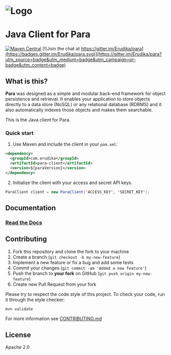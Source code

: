 ![Logo](https://s3-eu-west-1.amazonaws.com/org.paraio/para.png)
============================

# Java Client for Para

[![Maven Central](https://maven-badges.herokuapp.com/maven-central/com.erudika/para-client/badge.svg)](https://maven-badges.herokuapp.com/maven-central/com.erudika/para-client)
[![Join the chat at https://gitter.im/Erudika/para](https://badges.gitter.im/Erudika/para.svg)](https://gitter.im/Erudika/para?utm_source=badge&utm_medium=badge&utm_campaign=pr-badge&utm_content=badge)

## What is this?

**Para** was designed as a simple and modular back-end framework for object persistence and retrieval.
It enables your application to store objects directly to a data store (NoSQL) or any relational database (RDBMS)
and it also automatically indexes those objects and makes them searchable.

This is the Java client for Para.

### Quick start

1. Use Maven and include the client in your `pom.xml`:

```xml
<dependency>
  <groupId>com.erudika</groupId>
  <artifactId>para-client</artifactId>
  <version>${paraVersion}</version>
</dependency>
```

2. Initialize the client with your access and secret API keys.

```java
ParaClient client = new ParaClient('ACCESS_KEY', 'SECRET_KEY');
```
## Documentation

### [Read the Docs](http://paraio.org/docs)

## Contributing

1. Fork this repository and clone the fork to your machine
2. Create a branch (`git checkout -b my-new-feature`)
3. Implement a new feature or fix a bug and add some tests
4. Commit your changes (`git commit -am 'Added a new feature'`)
5. Push the branch to **your fork** on GitHub (`git push origin my-new-feature`)
6. Create new Pull Request from your fork

Please try to respect the code style of this project. To check your code, run it through the style checker:

```sh
mvn validate
```

For more information see [CONTRIBUTING.md](https://github.com/Erudika/para/blob/master/CONTRIBUTING.md)

## License
Apache 2.0
